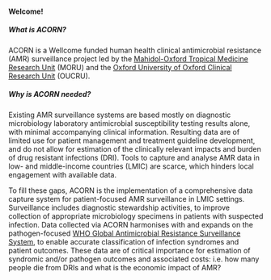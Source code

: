 #### Welcome!

##### What is ACORN?

ACORN is a Wellcome funded human health clinical antimicrobial resistance (AMR) surveillance project led by the <a href="https://www.tropmedres.ac" target="_blank">Mahidol-Oxford Tropical Medicine Research Unit</a> (MORU) and the <a href="http://www.oucru.org/" target="_blank">Oxford University of Oxford Clinical Research Unit</a> (OUCRU).

##### Why is ACORN needed?

Existing AMR surveillance systems are based mostly on diagnostic microbiology laboratory antimicrobial susceptibility testing results alone, with minimal accompanying clinical information. Resulting data are of limited use for patient management and treatment guideline development, and do not allow for estimation of the clinically relevant impacts and burden of drug resistant infections (DRI). Tools to capture and analyse AMR data in low- and middle-income countries (LMIC) are scarce, which hinders local engagement with available data.

To fill these gaps, ACORN is the implementation of a comprehensive data capture system for patient-focused AMR surveillance in LMIC settings. Surveillance includes diagnostic stewardship activities, to improve collection of appropriate microbiology specimens in patients with suspected infection. Data collected via ACORN harmonises with and expands on the pathogen-focused <a href="https://www.who.int/initiatives/glass" target="_blank">WHO Global Antimicrobial Resistance Surveillance System</a>, to enable accurate classification of infection syndromes and patient outcomes. These data are of critical importance for estimation of syndromic and/or pathogen outcomes and associated costs: i.e. how many people die from DRIs and what is the economic impact of AMR?